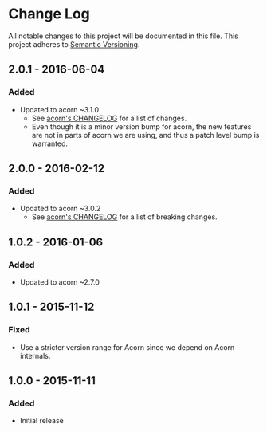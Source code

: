 # Change Log
All notable changes to this project will be documented in this file.
This project adheres to [Semantic Versioning](http://semver.org/).

## 2.0.1 - 2016-06-04
### Added
- Updated to acorn ~3.1.0
  - See [acorn's CHANGELOG][acorn-3.1.0] for a list of changes.
  - Even though it is a minor version bump for acorn, the new features are not
    in parts of acorn we are using, and thus a patch level bump is warranted.

## 2.0.0 - 2016-02-12
### Added
- Updated to acorn ~3.0.2
  - See [acorn's CHANGELOG][acorn-3.0.0] for a list of breaking changes.

## 1.0.2 - 2016-01-06
### Added
- Updated to acorn ~2.7.0

## 1.0.1 - 2015-11-12
### Fixed
- Use a stricter version range for Acorn since we depend on Acorn internals.

## 1.0.0 - 2015-11-11
### Added
- Initial release

[acorn-3.1.0]: https://github.com/ternjs/acorn/blob/master/CHANGELOG.md#310-2016-04-18
[acorn-3.0.0]: https://github.com/ternjs/acorn/blob/master/CHANGELOG.md#300-2016-02-10
